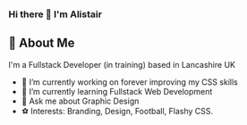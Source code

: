 ### Hi there 👋 I'm Alistair 

## 🚀 About Me

I'm a Fullstack Developer (in training) based in Lancashire UK

- 🔭 I’m currently working on forever improving my CSS skills
- 🌱 I’m currently learning Fullstack Web Development
- 💬 Ask me about Graphic Design
- ⚽ Interests: Branding, Design, Football, Flashy CSS. 


